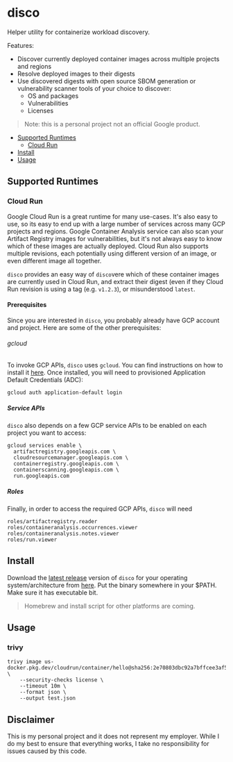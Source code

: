 # disco 

Helper utility for containerize workload discovery.

Features:

* Discover currently deployed container images across multiple projects and regions
* Resolve deployed images to their digests
* Use discovered digests with open source SBOM generation or vulnerability scanner tools of your choice to discover:
  * OS and packages
  * Vulnerabilities 
  * Licenses 

> Note: this is a personal project not an official Google product.

* [Supported Runtimes](#supported-runtimes)
  * [Cloud Run](#cloud-run)
* [Install](#install)
* [Usage](#usage)

## Supported Runtimes

### Cloud Run 

Google Cloud Run is a great runtime for many use-cases. It's also easy to use, so its easy to end up with a large number of services across many GCP projects and regions. Google Container Analysis service can also scan your Artifact Registry images for vulnerabilities, but it's not always easy to know which of these images are actually deployed. Cloud Run also supports multiple revisions, each potentially using different version of an image, or even different image all together. 

`disco` provides an easy way of `disco`vere which of these container images are currently used in Cloud Run, and extract their digest (even if they Cloud Run revision is using a tag (e.g. `v1.2.3`), or misunderstood `latest`.

#### Prerequisites 

Since you are interested in `disco`, you probably already have GCP account and project. Here are some of the other prerequisites:

###### gcloud

To invoke GCP APIs, `disco` uses `gcloud`. You can find instructions on how to install it [here](https://cloud.google.com/sdk/docs/install). Once installed, you will need to provisioned Application Default Credentials (ADC):
  
```shell
gcloud auth application-default login
```

##### Service APIs

`disco` also depends on a few GCP service APIs to be enabled on each project you want to access:

```shell
gcloud services enable \
  artifactregistry.googleapis.com \
  cloudresourcemanager.googleapis.com \
  containerregistry.googleapis.com \
  containerscanning.googleapis.com \
  run.googleapis.com 
```

##### Roles

Finally, in order to access the required GCP APIs, `disco` will need  

```shell
roles/artifactregistry.reader
roles/containeranalysis.occurrences.viewer
roles/containeranalysis.notes.viewer
roles/run.viewer
```

## Install 

Download the [latest release](https://github.com/mchmarny/disco/releases/latest) version of `disco` for your operating system/architecture from [here](https://github.com/mchmarny/disco/releases/latest). Put the binary somewhere in your $PATH. Make sure it has executable bit.

> Homebrew and install script for other platforms are coming. 

## Usage



### trivy 

```shell
trivy image us-docker.pkg.dev/cloudrun/container/hello@sha256:2e70803dbc92a7bffcee3af54b5d264b23a6096f304f00d63b7d1e177e40986c \
    --security-checks license \
    --timeout 10m \
    --format json \
    --output test.json
```

## Disclaimer

This is my personal project and it does not represent my employer. While I do my best to ensure that everything works, I take no responsibility for issues caused by this code.
